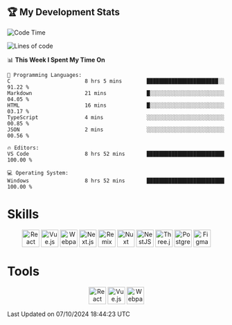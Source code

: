 ## 🏆 My Development Stats

<!--START_SECTION:waka-->
![Code Time](http://img.shields.io/badge/Code%20Time-451%20hrs%2058%20mins-blue)

![Lines of code](https://img.shields.io/badge/From%20Hello%20World%20I%27ve%20Written-129.5%20thousand%20lines%20of%20code-blue)

📊 **This Week I Spent My Time On** 

```text
💬 Programming Languages: 
C                        8 hrs 5 mins        ███████████████████████░░   91.22 % 
Markdown                 21 mins             █░░░░░░░░░░░░░░░░░░░░░░░░   04.05 % 
HTML                     16 mins             █░░░░░░░░░░░░░░░░░░░░░░░░   03.17 % 
TypeScript               4 mins              ░░░░░░░░░░░░░░░░░░░░░░░░░   00.85 % 
JSON                     2 mins              ░░░░░░░░░░░░░░░░░░░░░░░░░   00.56 % 

🔥 Editors: 
VS Code                  8 hrs 52 mins       █████████████████████████   100.00 % 

💻 Operating System: 
Windows                  8 hrs 52 mins       █████████████████████████   100.00 % 
```
# Skills

<div align="center">
  <img align="top" alt="React" width="40px" src="https://skillicons.dev/icons?i=html" />
  <img align="top" alt="Vue.js" width="40px" src="https://skillicons.dev/icons?i=css" />
  <img align="top" alt="Webpack" width="40px" src="https://skillicons.dev/icons?i=js" />
  <img align="top" alt="Next.js" width="40px" src="https://skillicons.dev/icons?i=tailwind" />
  <img align="top" alt="Remix" width="40px" src="https://skillicons.dev/icons?i=react" />
  <img align="top" alt="Nuxt" width="40px" src="https://skillicons.dev/icons?i=nextjs" />
  <img align="top" alt="NestJS" width="40px" src="https://skillicons.dev/icons?i=typescript" />
  <img align="top" alt="Three.js" width="40px" src="https://skillicons.dev/icons?i=git" />
  <img align="top" alt="PostgreSQL" width="40px" src="https://skillicons.dev/icons?i=github" />
  <img align="top" alt="Figma" width="40px" src="https://skillicons.dev/icons?i=figma" />
</div>

# Tools

<div align="center">
  <img align="top" alt="React" width="40px" src="https://skillicons.dev/icons?i=blender" />
  <img align="top" alt="Vue.js" width="40px" src="https://skillicons.dev/icons?i=unreal" />
  <img align="top" alt="Webpack" width="40px" src="https://skillicons.dev/icons?i=notion" />
</div>


 Last Updated on 07/10/2024 18:44:23 UTC
<!--END_SECTION:waka-->
